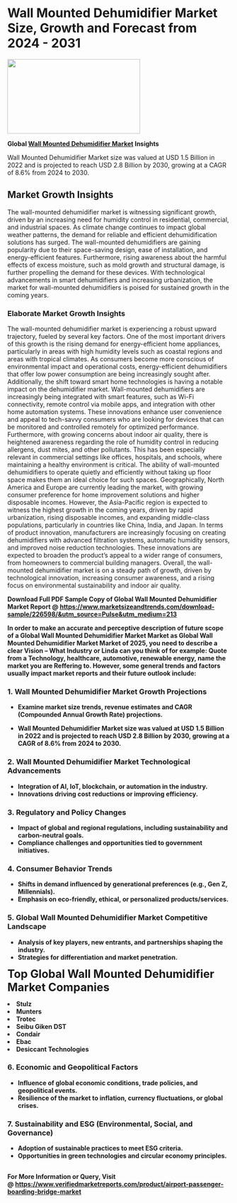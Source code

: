 <H1>Wall Mounted Dehumidifier Market Size, Growth and Forecast from 2024 - 2031</H1><img class="aligncenter size-medium wp-image-584254" src="https://thirdeyenews.in/wp-content/uploads/2024/09/Global-Market-Research-300x168.jpeg" alt="" width="300" height="168" /><p><strong>Global&nbsp;<a href="https://www.marketsizeandtrends.com/download-sample/226598/&amp;utm_source=Pulse&amp;utm_medium=213">Wall Mounted Dehumidifier Market</a> Insights</strong></p><p>Wall Mounted Dehumidifier Market size was valued at USD 1.5 Billion in 2022 and is projected to reach USD 2.8 Billion by 2030, growing at a CAGR of 8.6% from 2024 to 2030.</p><p><h2>Market Growth Insights</h2> The wall-mounted dehumidifier market is witnessing significant growth, driven by an increasing need for humidity control in residential, commercial, and industrial spaces. As climate change continues to impact global weather patterns, the demand for reliable and efficient dehumidification solutions has surged. The wall-mounted dehumidifiers are gaining popularity due to their space-saving design, ease of installation, and energy-efficient features. Furthermore, rising awareness about the harmful effects of excess moisture, such as mold growth and structural damage, is further propelling the demand for these devices. With technological advancements in smart dehumidifiers and increasing urbanization, the market for wall-mounted dehumidifiers is poised for sustained growth in the coming years. <p><strong></strong></p> <h3>Elaborate Market Growth Insights</h3> The wall-mounted dehumidifier market is experiencing a robust upward trajectory, fueled by several key factors. One of the most important drivers of this growth is the rising demand for energy-efficient home appliances, particularly in areas with high humidity levels such as coastal regions and areas with tropical climates. As consumers become more conscious of environmental impact and operational costs, energy-efficient dehumidifiers that offer low power consumption are being increasingly sought after. Additionally, the shift toward smart home technologies is having a notable impact on the dehumidifier market. Wall-mounted dehumidifiers are increasingly being integrated with smart features, such as Wi-Fi connectivity, remote control via mobile apps, and integration with other home automation systems. These innovations enhance user convenience and appeal to tech-savvy consumers who are looking for devices that can be monitored and controlled remotely for optimized performance. Furthermore, with growing concerns about indoor air quality, there is heightened awareness regarding the role of humidity control in reducing allergens, dust mites, and other pollutants. This has been especially relevant in commercial settings like offices, hospitals, and schools, where maintaining a healthy environment is critical. The ability of wall-mounted dehumidifiers to operate quietly and efficiently without taking up floor space makes them an ideal choice for such spaces. Geographically, North America and Europe are currently leading the market, with growing consumer preference for home improvement solutions and higher disposable incomes. However, the Asia-Pacific region is expected to witness the highest growth in the coming years, driven by rapid urbanization, rising disposable incomes, and expanding middle-class populations, particularly in countries like China, India, and Japan. In terms of product innovation, manufacturers are increasingly focusing on creating dehumidifiers with advanced filtration systems, automatic humidity sensors, and improved noise reduction technologies. These innovations are expected to broaden the product’s appeal to a wider range of consumers, from homeowners to commercial building managers. Overall, the wall-mounted dehumidifier market is on a steady path of growth, driven by technological innovation, increasing consumer awareness, and a rising focus on environmental sustainability and indoor air quality. <p><strong></p><p><span class=""><strong>Download Full PDF Sample Copy of Global Wall Mounted Dehumidifier Market Report</strong> @ <a href="https://www.marketsizeandtrends.com/download-sample/226598/&amp;utm_source=Pulse&amp;utm_medium=213" target="_blank">https://www.marketsizeandtrends.com/download-sample/226598/&amp;utm_source=Pulse&amp;utm_medium=213</a></span></p><p>In order to make an accurate and perceptive description of future scope of a Global&nbsp;Wall Mounted Dehumidifier Market Market as Global&nbsp;Wall Mounted Dehumidifier Market Market of 2025, you need to describe a clear Vision &ndash; What Industry or Linda can you think of for example: Quote from a Technology, healthcare, automotive, renewable energy, name the market you are Reffering to. However, some general trends and factors usually impact market reports and their future outlook include:</p><h3>1.&nbsp;<strong>Wall Mounted Dehumidifier Market Growth Projections</strong></h3><ul><li>Examine market size trends, revenue estimates and CAGR (Compounded Annual Growth Rate) projections.</li><li><p>Wall Mounted Dehumidifier Market size was valued at USD 1.5 Billion in 2022 and is projected to reach USD 2.8 Billion by 2030, growing at a CAGR of 8.6% from 2024 to 2030.</p></li></ul><h3>2.&nbsp;<strong>Wall Mounted Dehumidifier Market Technological Advancements</strong></h3><ul><li>Integration of AI, IoT, blockchain, or automation in the industry.</li><li>Innovations driving cost reductions or improving efficiency.</li></ul><h3>3.&nbsp;<strong>Regulatory and Policy Changes</strong></h3><ul><li>Impact of global and regional regulations, including sustainability and carbon-neutral goals.</li><li>Compliance challenges and opportunities tied to government initiatives.</li></ul><h3>4.&nbsp;<strong>Consumer Behavior Trends</strong></h3><ul><li>Shifts in demand influenced by generational preferences (e.g., Gen Z, Millennials).</li><li>Emphasis on eco-friendly, ethical, or personalized products/services.</li></ul><h3>5.&nbsp;<strong>Global Wall Mounted Dehumidifier Market Competitive Landscape</strong></h3><ul><li>Analysis of key players, new entrants, and partnerships shaping the industry.</li><li>Strategies for differentiation and market penetration.</li></ul><p data-pm-slice="1 1 []"><span style="color: inherit; font-family: inherit; font-size: 25px;">Top Global Wall Mounted Dehumidifier Market Companies</span></p><div class="" data-test-id=""><p><li>Stulz</li><li> Munters</li><li> Trotec</li><li> Seibu Giken DST</li><li> Condair</li><li> Ebac</li><li> Desiccant Technologies</li></p></div><h3>6.&nbsp;<strong>Economic and Geopolitical Factors</strong></h3><ul><li>Influence of global economic conditions, trade policies, and geopolitical events.</li><li>Resilience of the market to inflation, currency fluctuations, or global crises.</li></ul><h3>7.&nbsp;<strong>Sustainability and ESG (Environmental, Social, and Governance)</strong></h3><ul><li>Adoption of sustainable practices to meet ESG criteria.</li><li>Opportunities in green technologies and circular economy principles.</li></ul><h2><strong style="font-size: 14px;">For More Information or Query, Visit @&nbsp;</strong><a style="background-color: #ffffff; font-size: 14px;" href="https://www.marketsizeandtrends.com/report/wall-mounted-dehumidifier-market/" target="_blank">https://www.verifiedmarketreports.com/product/airport-passenger-boarding-bridge-market</a></h2>
